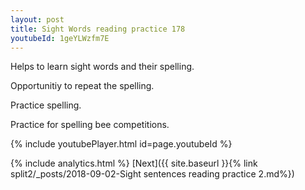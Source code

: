 ```yaml
---
layout: post
title: Sight Words reading practice 178
youtubeId: 1geYLWzfm7E
---
```

 
 
Helps to learn sight words and their spelling.

Opportunitiy to repeat the spelling. 

Practice spelling. 
 
Practice for spelling bee competitions. 
 
{% include youtubePlayer.html id=page.youtubeId %}
 
 
{% include analytics.html %} 
[Next]({{ site.baseurl }}{% link  split2/_posts/2018-09-02-Sight sentences reading practice 2.md%})
 

